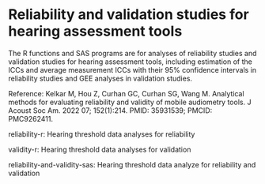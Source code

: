 # Reliability and validation studies for hearing assessment tools

The R functions and SAS programs are for analyses of reliability studies and validation studies for hearing assessment tools, including estimation of the ICCs and average measurement ICCs with their 95% confidence intervals in reliability studies and GEE analyses in validation studies. 

Reference:
Kelkar M, Hou Z, Curhan GC, Curhan SG, Wang M. Analytical methods for evaluating reliability and validity of mobile audiometry tools. J Acoust Soc Am. 2022 07; 152(1):214. PMID: 35931539; PMCID: PMC9262411.

reliability-r: Hearing threshold data analyses for reliability

validity-r: Hearing threshold data analyses for validation

reliability-and-validity-sas: Hearing threshold data analyze for reliability and validation
